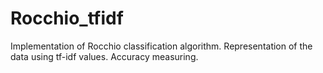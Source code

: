 # Rocchio_tfidf
Implementation of Rocchio classification algorithm.
Representation of the data using tf-idf values.
Accuracy measuring.
